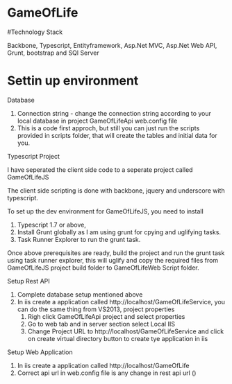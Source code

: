 # GameOfLife

#Technology Stack

Backbone, Typescript, Entityframework, Asp.Net MVC, Asp.Net Web API, Grunt, bootstrap and SQl Server

# Settin up environment

Database

1. Connection string - change the connection string according to your local database in project GameOfLifeApi web.config file
    <add key="ConnectionString" value="Data Source=DELL\SQLEXPRESS;Initial Catalog=gameoflife;Integrated Security=False;Persist Security Info=False;User ID=sa;Password=Anil@123" />
2. This is a code first approch, but still you can just run the scripts provided in scripts folder, that will create the tables and initial data for you.

Typescript Project

I have seperated the client side code to a seperate project called GameOfLifeJS

The client side scripting is done with backbone, jquery and underscore with typescript. 

To set up the dev environment for GameOfLifeJS, you need to install 

1. Typescript 1.7  or above, 
2. Install Grunt globally as I am using grunt for cpying and uglifying tasks.
3. Task Runner Explorer to run the grunt task.

Once above prerequisites are ready, build the project and run the grunt task using task runner explorer, this will uglify and copy the required files from GameOfLifeJS project build folder to GameOfLifeWeb Script folder.

Setup Rest API

1. Complete database setup mentioned above
2. In iis create a application called http://localhost/GameOfLifeService, you can do the same thing from VS2013, project properties
    1. Righ click GameOfLifeApi project and select properties
    2. Go to web tab and in server section select Local IIS
    3. Change Project URL to http://localhost/GameOfLifeService and click on create virtual directory button to create tye application in iis

Setup Web Application

1. In iis create a application called http://localhost/GameOfLife
2. Correct api url in web.config file is any change in rest api url (<add key="apiurl" value="http://localhost/GameOfLifeService/api/"/>)
